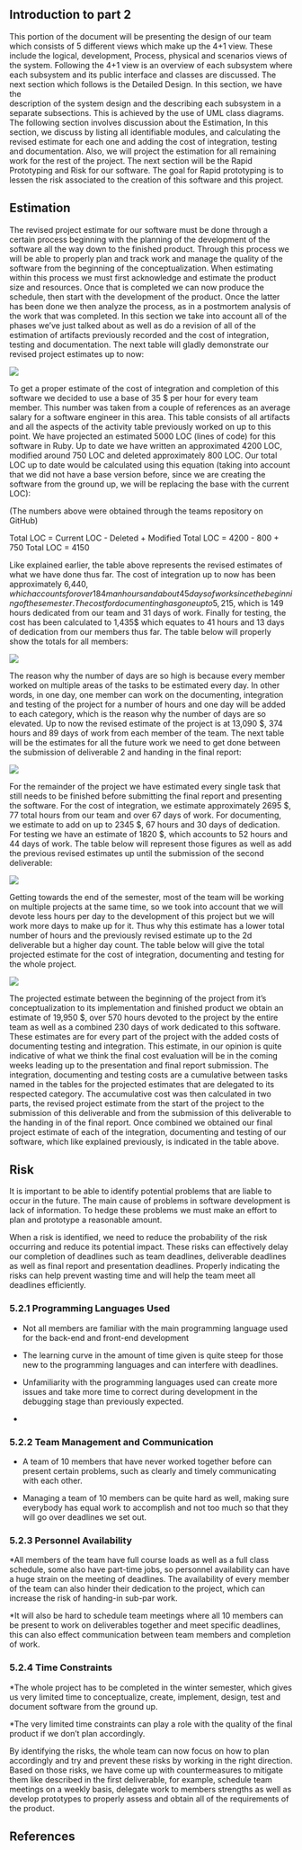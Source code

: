 ## Introduction to part 2


This portion of the document will be presenting the design of our team which consists of  5 different views which make up the 4+1 view. These include the logical, development, Process, physical and scenarios views of the 
system. Following the 4+1 view is an overview of each subsystem where each subsystem and its public interface and classes are discussed. The next section which follows is the Detailed Design. In this section, we have the  
description of the system design and the describing each subsystem in a separate subsections. This is achieved by the use of UML class diagrams. The following section involves discussion about the Estimation, In this section, 
we discuss by  listing all identifiable modules, and calculating the revised estimate for each one and adding the cost of integration, testing and documentation. Also, we will project the estimation for all remaining work for 
the rest of the project. The next section will be the Rapid Prototyping and Risk for our software. The goal for Rapid prototyping is to lessen the risk associated to the creation of this software and this project.


## Estimation


The revised project estimate for our software must be done through a certain process beginning with the planning of the development of the software all the way down to the finished product. Through this process we will be able to properly
plan and track work and manage the quality of the software from the beginning of the conceptualization. When estimating within this process we must first acknowledge and estimate the product size and resources. Once that is completed we 
can now produce the schedule, then start with the development of the product. Once the latter has been done we then analyze the process, as in a postmortem analysis of the work that was completed.
In this section we take into account all of the phases we’ve just talked about as well as do a revision of all of the estimation of artifacts previously recorded and the cost of integration, testing and documentation. 
The next table will gladly demonstrate our revised project estimates up to now:


[<img src="http://i.imgur.com/kdmbq9O.png">](http://imgur.com/)


To get a proper estimate of the cost of integration and completion of this software we decided to use a base of 35 $ per hour for every team member. This number was taken from a couple of references as an average salary for a software 
engineer in this area. This table consists of all artifacts and all the aspects of the activity table previously worked on up to this point. We have projected an estimated 5000 LOC (lines of code) for this software in Ruby. Up to date 
we have written an approximated 4200 LOC, modified around 750 LOC and deleted approximately 800 LOC. Our total LOC up to date would be calculated using this equation (taking into account that we did not have a base version before, since
we are creating the software from the ground up, we will be replacing the base with the current LOC):


(The numbers above were obtained through the teams repository on GitHub)


Total LOC = Current LOC - Deleted + Modified
Total LOC = 4200 - 800 + 750
Total LOC = 4150


Like explained earlier, the table above represents the revised estimates of what we have done thus far. The cost of integration up to now has been approximately 6,440$, which accounts for over 184 man hours and about 45 days of work
since the beginning of the semester. The cost for documenting has gone up to 5,215$, which is 149 hours dedicated from our team and 31 days of work. Finally for testing, the cost has been calculated to 1,435$ which equates to 41 hours 
and 13 days of dedication from our members thus far. The table below will properly show the totals for all members:


[<img src="http://i.imgur.com/GNgH9gg.png">](http://imgur.com/)


The reason why the number of days are so high is because every member worked on multiple areas of the tasks to be estimated every day. In other words, in one day, one member can work on the documenting, integration and testing of the 
project for a number of hours and one day will be added to each category, which is the reason why the number of days are so elevated. Up to now the revised estimate of the project is at 13,090 $, 374 hours and 89 days of work from each
member of the team.
The next table will be the estimates for all the future work we need to get done between the submission of deliverable 2 and handing in the final report:


[<img src="http://i.imgur.com/8mD8ts3.png">](http://imgur.com/)


For the remainder of the project we have estimated every single task that still needs to be finished before submitting the final report and presenting the software. For the cost of integration, we estimate approximately 2695 $,
77 total hours from our team and over 67 days of work. For documenting, we estimate to add on up to 2345 $, 67 hours and 30 days of dedication. For testing we have an estimate of 1820 $, which accounts to 52 hours and 44 days of work.
The table below will represent those figures as well as add the previous revised estimates up until the submission of the second deliverable:


[<img src="http://i.imgur.com/7HJl2sL.png">](http://imgur.com/)


Getting towards the end of the semester, most of the team will be working on multiple projects at the same time, so we took into account that we will devote less hours per day to the development of this project but we will work more 
days to make up for it. Thus why this estimate has a lower total number of hours and the previously revised estimate up to the 2d deliverable but a higher day count. The table below will give the total projected estimate for the 
cost of integration, documenting and testing for the whole project.


[<img src="http://i.imgur.com/nVqMCki.png">](http://imgur.com/)


The projected estimate between the beginning of the project from it’s conceptualization to its implementation and finished product we obtain an estimate of 19,950 $, over 570 hours devoted to the project by the entire team as well as
a combined 230 days of work dedicated to this software. These estimates are for every part of the project with the added costs of documenting testing and integration. This estimate, in our opinion is quite indicative of what we think
the final cost evaluation will be in the coming weeks leading up to the presentation and final report submission. The integration, documenting and testing costs are a cumulative between tasks named in the tables for the projected 
estimates that are delegated to its respected category. The accumulative cost was then calculated in two parts, the revised project estimate from the start of the project to the submission of this deliverable and from the submission 
of this deliverable to the handing in of the final report. Once combined we obtained our final project estimate of each of the integration, documenting and testing of our software, which like explained previously, is indicated in the 
table above.



## Risk



It is important to be able to identify potential problems that are liable to occur in the future. The main cause of problems in software development is lack of information. To hedge these problems we must make an effort to plan and 
prototype a reasonable amount.


When a risk is identified, we need to reduce the probability of the risk occurring and reduce its potential impact.  These risks can effectively delay our completion of deadlines such as team deadlines, deliverable deadlines as well 
as final report and presentation deadlines. Properly indicating the risks can help prevent wasting time and will help the team meet all deadlines efficiently. 



### 5.2.1 Programming Languages Used


* Not all members are familiar with the main programming language used for the back-end and front-end development 


* The learning curve in the amount of time given is quite steep for those new to the programming languages and can interfere with deadlines.


* Unfamiliarity with the programming languages used can create more issues and take more time to correct during development in the debugging stage than previously expected.
* 



### 5.2.2 Team Management and Communication


* A team of 10 members that have never worked together before can present certain problems, such as clearly and timely communicating with each other.


* Managing a team of 10 members can be quite hard as well, making sure everybody has equal work to accomplish and not too much so that they will go over deadlines we set out.






### 5.2.3 Personnel Availability

    
*All members of the team have full course loads as well as a full class schedule, some also have part-time jobs, so personnel availability can have a huge strain on the meeting of deadlines. The availability of every member of the team can also hinder their dedication to the project, which can increase the risk of handing-in sub-par work.


*It will also be hard to schedule team meetings where all 10 members can be present to work on deliverables together and meet specific deadlines, this can also effect communication between team members and completion of work.




### 5.2.4 Time Constraints


*The whole project has to be completed in the winter semester, which gives us very limited time to conceptualize, create, implement, design, test and document software from the ground up.


*The very limited time constraints can play a role with the quality of the final product if we don’t plan accordingly. 




By identifying the risks, the whole team can now focus on how to plan accordingly and try and prevent these risks by working in the right direction. Based on those risks, we have come up with countermeasures to mitigate them like 
described in the first deliverable, for example, schedule team meetings on a weekly basis, delegate work to members strengths as well as develop prototypes to properly assess and obtain all of the requirements of the product.



## References



